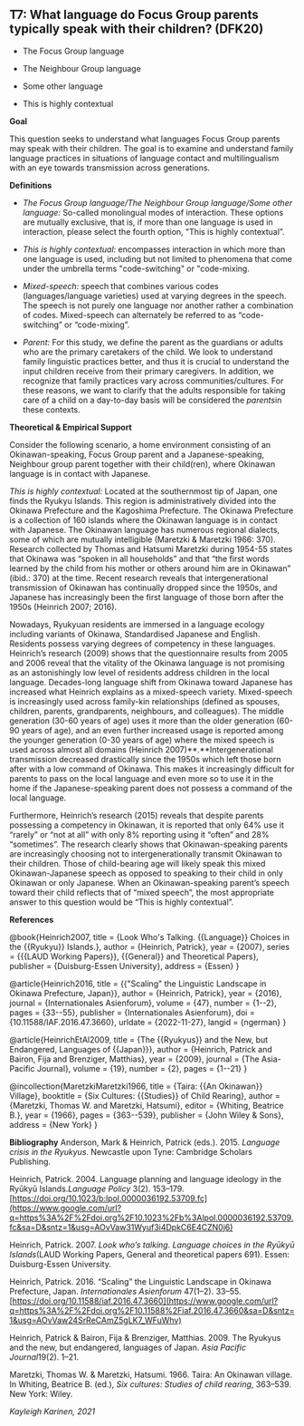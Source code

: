 
## T7: What language do Focus Group parents typically speak with their children? (DFK20)

- The Focus Group language

- The Neighbour Group language

- Some other language

- This is highly contextual



**Goal**

This question seeks to understand what languages Focus Group parents may speak with their children. The goal is to examine and understand family language practices in situations of language contact and multilingualism with an eye towards transmission across generations.



**Definitions**

- *The Focus Group language/The Neighbour Group language/Some other language:* So-called monolingual modes of interaction. These options are mutually exclusive, that is, if more than one language is used in interaction, please select the fourth option, "This is highly contextual”.
- *This is highly contextual:* encompasses interaction in which more than one language is used, including but not limited to phenomena that come under the umbrella terms "code-switching" or "code-mixing.


- *Mixed-speech:* speech that combines various codes (languages/language varieties) used at varying degrees in the speech. The speech is not purely one language nor another rather a combination of codes. Mixed-speech can alternately be referred to as “code-switching” or “code-mixing”.
- *Parent:* For this study, we define the parent as the guardians or adults who are the primary caretakers of the child. We look to understand family linguistic practices better, and thus it is crucial to understand the input children receive from their primary caregivers. In addition, we recognize that family practices vary across communities/cultures. For these reasons, we want to clarify that the adults responsible for taking care of a child on a day-to-day basis will be considered the *parents*in these contexts.


**Theoretical & Empirical Support**

Consider the following scenario, a home environment consisting of an Okinawan-speaking, Focus Group parent and a Japanese-speaking, Neighbour group parent together with their child(ren), where Okinawan language is in contact with Japanese.

*This is highly contextual:* Located at the southernmost tip of Japan, one finds the Ryukyu Islands. This region is administratively divided into the Okinawa Prefecture and the Kagoshima Prefecture. The Okinawa Prefecture is a collection of 160 islands where the Okinawan language is in contact with Japanese. The Okinawan language has numerous regional dialects, some of which are mutually intelligible (Maretzki & Maretzki 1966: 370). Research collected by Thomas and Hatsumi Maretzki during 1954-55 states that Okinawa was “spoken in all households” and that “the first words learned by the child from his mother or others around him are in Okinawan” (ibid.: 370) at the time. Recent research reveals that intergenerational transmission of Okinawan has continually dropped since the 1950s, and Japanese has increasingly been the first language of those born after the 1950s (Heinrich 2007; 2016).

Nowadays, Ryukyuan residents are immersed in a language ecology including variants of Okinawa, Standardised Japanese and English. Residents possess varying degrees of competency in these languages. Heinrich’s research (2009) shows that the questionnaire results from 2005 and 2006 reveal that the vitality of the Okinawa language is not promising as an astonishingly low level of residents address children in the local language. Decades-long language shift from Okinawa toward Japanese has increased what Heinrich explains as a mixed-speech variety. Mixed-speech is increasingly used across family-kin relationships (defined as spouses, children, parents, grandparents, neighbours, and colleagues). The middle generation (30-60 years of age) uses it more than the older generation (60-90 years of age), and an even further increased usage is reported among the younger generation (0-30 years of age) where the mixed speech is used across almost all domains (Heinrich 2007)**.**Intergenerational transmission decreased drastically since the 1950s which left those born after with a low command of Okinawa. This makes it increasingly difficult for parents to pass on the local language and even more so to use it in the home if the Japanese-speaking parent does not possess a command of the local language.

Furthermore, Heinrich’s research (2015) reveals that despite parents possessing a competency in Okinawan, it is reported that only 64% use it “rarely” or “not at all” with only 8% reporting using it “often” and 28% “sometimes”. The research clearly shows that Okinawan-speaking parents are increasingly choosing not to intergenerationally transmit Okinawan to their children. Those of child-bearing age will likely speak this mixed Okinawan-Japanese speech as opposed to speaking to their child in only Okinawan or only Japanese. When an Okinawan-speaking parent’s speech toward their child reflects that of “mixed speech”, the most appropriate answer to this question would be “This is highly contextual”.

**References**

@book{Heinrich2007,
  title = {Look Who's Talking. {{Language}} Choices in the {{Ryukyu}} Islands.},
  author = {Heinrich, Patrick},
  year = {2007},
  series = {{{LAUD Working Papers}}, {{General}} and Theoretical Papers},
  publisher = {Duisburg-Essen University},
  address = {Essen}
}

@article{Heinrich2016,
  title = {{"Scaling" the Linguistic Landscape in Okinawa Prefecture, Japan}},
  author = {Heinrich, Patrick},
  year = {2016},
  journal = {Internationales Asienforum},
  volume = {47},
  number = {1--2},
  pages = {33--55},
  publisher = {Internationales Asienforum},
  doi = {10.11588/IAF.2016.47.3660},
  urldate = {2022-11-27},
  langid = {ngerman}
}

@article{HeinrichEtAl2009,
  title = {The {{Ryukyus}} and the New, but Endangered, Languages of {{Japan}}},
  author = {Heinrich, Patrick and Bairon, Fija and Brenziger, Matthias},
  year = {2009},
  journal = {The Asia-Pacific Journal},
  volume = {19},
  number = {2},
  pages = {1--21}
}

@incollection{MaretzkiMaretzki1966,
  title = {Taira: {{An Okinawan}} Village},
  booktitle = {Six Cultures: {{Studies}} of Child Rearing},
  author = {Maretzki, Thomas W. and Maretzki, Hatsumi},
  editor = {Whiting, Beatrice B.},
  year = {1966},
  pages = {363--539},
  publisher = {John Wiley \& Sons},
  address = {New York}
}


**Bibliography**
Anderson, Mark & Heinrich, Patrick (eds.). 2015. *Language crisis in the Ryukyus*. Newcastle upon Tyne: Cambridge Scholars Publishing.

Heinrich, Patrick. 2004. Language planning and language ideology in the Ryūkyū Islands.*Language Policy* 3(2). 153–179. [https://doi.org/10.1023/b:lpol.0000036192.53709.fc](https://www.google.com/url?q=https%3A%2F%2Fdoi.org%2F10.1023%2Fb%3Alpol.0000036192.53709.fc&sa=D&sntz=1&usg=AOvVaw31Wyuf3i4DpkC6E4CZN0j6)

Heinrich, Patrick. 2007. *Look who’s talking. Language choices in the Ryūkyū Islands*(LAUD Working Papers, General and theoretical papers 691). Essen: Duisburg-Essen University.

Heinrich, Patrick. 2016. “Scaling” the Linguistic Landscape in Okinawa Prefecture, Japan. *Internationales Asienforum* 47(1–2). 33–55. [https://doi.org/10.11588/iaf.2016.47.3660](https://www.google.com/url?q=https%3A%2F%2Fdoi.org%2F10.11588%2Fiaf.2016.47.3660&sa=D&sntz=1&usg=AOvVaw24SrReCAmZ5gLK7_WFuWhv)

Heinrich, Patrick & Bairon, Fija & Brenziger, Matthias. 2009. The Ryukyus and the new, but endangered, languages of Japan. *Asia Pacific Journal*19(2). 1–21.

Maretzki, Thomas W. & Maretzki, Hatsumi. 1966. Taira: An Okinawan village. In Whiting, Beatrice B. (ed.), *Six cultures: Studies of child rearing*, 363–539. New York: Wiley.



*Kayleigh Karinen, 2021*
